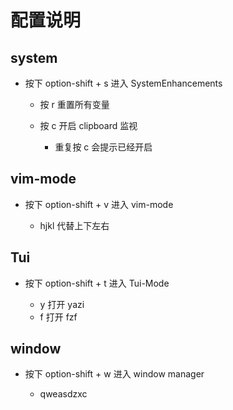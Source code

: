 # 配置说明


## system

- 按下 option-shift + s 进入 SystemEnhancements

    - 按 r 重置所有变量

    - 按 c 开启 clipboard 监视

        - 重复按 c 会提示已经开启

## vim-mode

- 按下 option-shift + v 进入 vim-mode

    - hjkl 代替上下左右

## Tui 

- 按下 option-shift + t 进入 Tui-Mode

    - y 打开 yazi
    - f 打开 fzf

## window

- 按下 option-shift + w 进入 window manager

    - qweasdzxc

